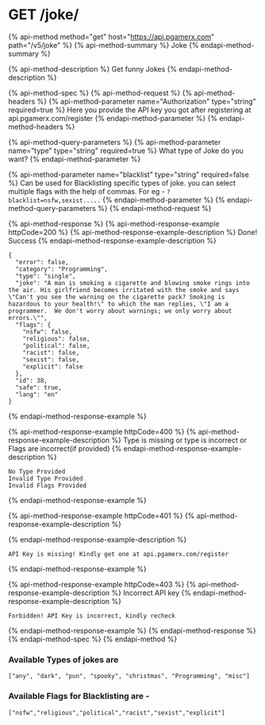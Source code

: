 # GET /joke/

{% api-method method="get" host="https://api.pgamerx.com" path="/v5/joke" %}
{% api-method-summary %}
Joke
{% endapi-method-summary %}

{% api-method-description %}
Get funny Jokes
{% endapi-method-description %}

{% api-method-spec %}
{% api-method-request %}
{% api-method-headers %}
{% api-method-parameter name="Authorization" type="string" required=true %}
Here you provide the API key you got after registering at api.pgamerx.com/register
{% endapi-method-parameter %}
{% endapi-method-headers %}

{% api-method-query-parameters %}
{% api-method-parameter name="type" type="string" required=true %}
What type of Joke do you want?
{% endapi-method-parameter %}

{% api-method-parameter name="blacklist" type="string" required=false %}
Can be used for Blacklisting specific types of joke. you can select multiple flags with the help of commas. For eg - `?blacklist=nsfw,sexist.....`
{% endapi-method-parameter %}
{% endapi-method-query-parameters %}
{% endapi-method-request %}

{% api-method-response %}
{% api-method-response-example httpCode=200 %}
{% api-method-response-example-description %}
Done! Success
{% endapi-method-response-example-description %}

```
{
  "error": false,
  "category": "Programming",
  "type": "single",
  "joke": "A man is smoking a cigarette and blowing smoke rings into the air. His girlfriend becomes irritated with the smoke and says \"Can't you see the warning on the cigarette pack? Smoking is hazardous to your health!\" to which the man replies, \"I am a programmer.  We don't worry about warnings; we only worry about errors.\"",
  "flags": {
    "nsfw": false,
    "religious": false,
    "political": false,
    "racist": false,
    "sexist": false,
    "explicit": false
  },
  "id": 38,
  "safe": true,
  "lang": "en"
}
```
{% endapi-method-response-example %}

{% api-method-response-example httpCode=400 %}
{% api-method-response-example-description %}
Type is missing or type is incorrect or Flags are incorrect\(if provided\)
{% endapi-method-response-example-description %}

```
No Type Provided
Invalid Type Provided
Invalid Flags Provided

```
{% endapi-method-response-example %}

{% api-method-response-example httpCode=401 %}
{% api-method-response-example-description %}

{% endapi-method-response-example-description %}

```
API Key is missing! Kindly get one at api.pgamerx.com/register
```
{% endapi-method-response-example %}

{% api-method-response-example httpCode=403 %}
{% api-method-response-example-description %}
Incorrect API key
{% endapi-method-response-example-description %}

```
Forbidden! API Key is incorrect, kindly recheck
```
{% endapi-method-response-example %}
{% endapi-method-response %}
{% endapi-method-spec %}
{% endapi-method %}

### Available Types of jokes are 

`["any", "dark", "pun", "spooky", "christmas", "Programming", "misc"]`

### Available Flags for Blacklisting are -

`["nsfw","religious","political","racist","sexist","explicit"]`

